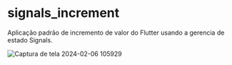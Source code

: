 # signals_increment

Aplicação padrão de incremento de valor do Flutter usando a gerencia de estado Signals.

![Captura de tela 2024-02-06 105929](https://github.com/luidemendesrios/signals_increment/assets/66266273/cf46481b-c6b9-4660-b253-868bbb92fd02)

